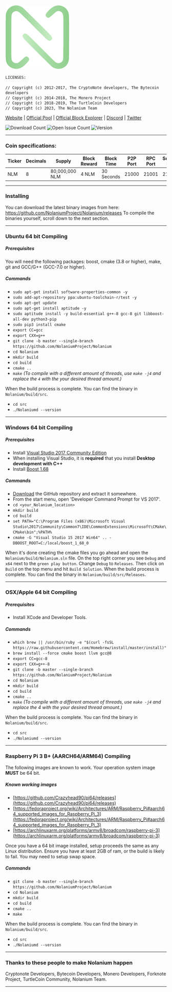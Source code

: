 ![image](https://raw.githubusercontent.com/NolaniumProject/Nolanium/main/src/config/logo-small.png)

```
LICENSES:

// Copyright (c) 2012-2017, The CryptoNote developers, The Bytecoin developers 
// Copyright (c) 2014-2018, The Monero Project 
// Copyright (c) 2018-2019, The TurtleCoin Developers
// Copyright (c) 2023, The Nolanium Team
```

[Website](https://nolanium.xyz) | [Official Pool](https://pool.nolanium.xyz/) | [Official Block Explorer](https://explorer.nolanium.xyz/) | [Discord](https://discord.gg/YKh5GjTGmU) | [Twitter](https://twitter.com/NolaniumProject)

![Download Count](https://img.shields.io/github/downloads/Nolanium-Network/Nolanium/total.svg)
![Open Issue Count](https://img.shields.io/github/issues/Nolanium-Network/Nolanium)
![Version](https://img.shields.io/github/v/release/Nolanium-Network/Nolanium)

**** 

### Coin specifications:

|Ticker|Decimals|Supply|Block Reward|Block Time|P2P Port|RPC Port|Service Port|Algo
|--|--|--|--|--|--|--|--|--|
|NLM|8|80,000,000 NLM|4 NLM|30 Seconds|21000|21001|21002|Cryptonight Turtle|

****

### Installing

You can download the latest binary images from here: https://github.com/NolaniumProject/Nolanium/releases
To compile the binaries yourself, scroll down to the next section.

****

### Ubuntu 64 bit Compiling

##### Prerequisites

You will need the following packages: boost, cmake (3.8 or higher), make, git and GCC/G++ (GCC-7.0 or higher).

##### Commands

- `sudo apt-get install software-properties-common -y`
- `sudo add-apt-repository ppa:ubuntu-toolchain-r/test -y`
- `sudo apt-get update`
- `sudo apt-get install aptitude -y`
- `sudo aptitude install -y build-essential g++-8 gcc-8 git libboost-all-dev python3-pip`
- `sudo pip3 install cmake`
- `export CC=gcc`
- `export CXX=g++`
- `git clone -b master --single-branch https://github.com/NolaniumProject/Nolanium`
- `cd Nolanium`
- `mkdir build`
- `cd build`
- `cmake ..`
- `make` *(To compile with a different amount of threads, use `make -j4` and replace the `4` with the your desired thread amount.)*

When the build process is complete. You can find the binary in `Nolanium/build/src`.

- `cd src`
- `./Nolaniumd --version`

****
### Windows 64 bit Compiling

##### Prerequisites
- Install  [Visual Studio 2017 Community Edition](https://github.com/NolaniumProject/Nolanium/raw/main/downloads/vs_community.exe)
- When installing Visual Studio, it is  **required**  that you install  **Desktop development with C++**
- Install [Boost 1.68](https://sourceforge.net/projects/boost/files/boost-binaries/1.68.0/boost_1_68_0-msvc-14.1-64.exe/download)

##### Commands
- [Download](https://github.com/NolaniumProject/Nolanium/archive/master.zip) the GitHub repository and extract it somewhere.
- From the start menu, open 'Developer Command Prompt for VS 2017'.
- `cd <your_Nolanium_location>`
- `mkdir build`
- `cd build`
- `set PATH="C:\Program Files (x86)\Microsoft Visual Studio\2017\Community\Common7\IDE\CommonExtensions\Microsoft\CMake\CMake\bin";%PATH%`
- `cmake -G "Visual Studio 15 2017 Win64" .. -DBOOST_ROOT=C:/local/boost_1_68_0`

When it's done creating the cmake files you go ahead and open the `Nolanium/build/Nolanium.sln` file.
On the top right corner you see `Debug` and `x64` next to the `green play button`. Change `Debug` to `Releases`.  Then click on `Build` on the top menu and hit `Build Solution`. When the build process is complete. You can find the binary in `Nolanium/build/src/Releases`.

****

### OSX/Apple 64 bit Compiling

##### Prerequisites

-   Install XCode and Developer Tools.

##### Commands

-   `which brew || /usr/bin/ruby -e "$(curl -fsSL https://raw.githubusercontent.com/Homebrew/install/master/install)"`
-   `brew install --force cmake boost llvm gcc@8`
-   `export CC=gcc-8`
-   `export CXX=g++-8`
-   `git clone -b master --single-branch https://github.com/NolaniumProject/Nolanium`
-   `cd Nolanium`
-   `mkdir build`
-   `cd build`
-   `cmake ..`
- `make` *(To compile with a different amount of threads, use `make -j4` and replace the 4 with the your desired thread amount.)*

When the build process is complete. You can find the binary in `Nolanium/build/src`.

- `cd src`
- `./Nolaniumd --version`

****
### Raspberry Pi 3 B+ (AARCH64/ARM64) Compiling
The following images are known to work. Your operation system image  **MUST**  be 64 bit.

##### Known working images

-   [https://github.com/Crazyhead90/pi64/releases](https://github.com/Crazyhead90/pi64/releases)
-   [https://fedoraproject.org/wiki/Architectures/ARM/Raspberry_Pi#aarch64_supported_images_for_Raspberry_Pi_3](https://fedoraproject.org/wiki/Architectures/ARM/Raspberry_Pi#aarch64_supported_images_for_Raspberry_Pi_3)
-   [https://archlinuxarm.org/platforms/armv8/broadcom/raspberry-pi-3](https://archlinuxarm.org/platforms/armv8/broadcom/raspberry-pi-3)

Once you have a 64 bit image installed, setup proceeds the same as any Linux distribution. Ensure you have at least 2GB of ram, or the build is likely to fail. You may need to setup swap space.

##### Commands

-   `git clone -b master --single-branch https://github.com/NolaniumProject/Nolanium`
-   `cd Nolanium`
-   `mkdir build`
-   `cd build`
-   `cmake ..`
-   `make`

When the build process is complete. You can find the binary in `Nolanium/build/src`.

- `cd src`
- `./Nolaniumd --version`

****

### Thanks to these people to make Nolanium happen
Cryptonote Developers, Bytecoin Developers, Monero Developers, Forknote Project, TurtleCoin Community, Nolanium Team.

****

